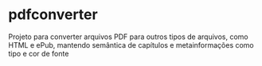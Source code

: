# pdfconverter
Projeto para converter arquivos PDF para outros tipos de arquivos, como HTML e ePub, mantendo semântica de capítulos e metainformações como tipo e cor de fonte 
